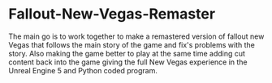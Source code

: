 # Fallout-New-Vegas-Remaster
The main go is to work together to make a remastered version of fallout new Vegas that follows the main story of the game and fix's problems with the story. Also making the game better to play at the same time adding cut content back into the game giving the full New Vegas experience in the Unreal Engine 5 and Python coded program.      
